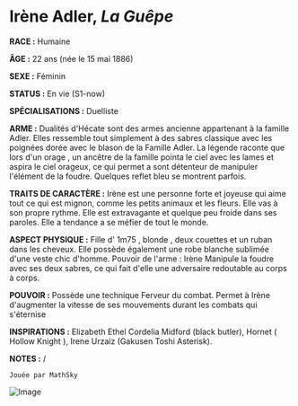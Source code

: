 # Irène Adler, *La Guêpe*

**RACE :** Humaine

**ÂGE :** 22 ans (née le 15 mai 1886)

**SEXE :** Féminin

**STATUS :** En vie (S1-now)

**SPÉCIALISATIONS :** Duelliste

**ARME :** Dualités d'Hécate sont des armes ancienne appartenant à la famille Adler. Elles ressemble tout simplement à des sabres classique avec les poignées dorée avec le blason de la Famille Adler. La légende raconte que lors d'un orage , un ancêtre de la famille pointa le ciel avec les lames et aspira le ciel orageux, ce qui permet a sont détenteur de manipuler l'élément de la foudre. Quelques reflet bleu se montrent parfois. 

**TRAITS DE CARACTÈRE :** Irène est une personne forte et joyeuse qui aime tout ce qui est mignon, comme les petits animaux et les fleurs. Elle vas à son propre rythme. Elle est extravagante et quelque peu froide dans ses paroles. Elle a tendance a se méfier de tout le monde. 

**ASPECT PHYSIQUE :** Fille d' 1m75 , blonde , deux couettes et un ruban dans les cheveux. Elle possède également une robe blanche sublimée d'une veste chic d'homme. Pouvoir de l'arme : Irène Manipule la foudre avec ses deux sabres, ce qui fait d'elle une adversaire redoutable au corps à corps. 

**POUVOIR :** Possède une technique Ferveur du combat. Permet à Irène d'augmenter la vitesse de ses mouvements durant les combats qui s'éternise

**INSPIRATIONS :** Elizabeth Ethel Cordelia Midford (black butler), Hornet ( Hollow Knight ), Irene Urzaiz (Gakusen Toshi Asterisk). 

**NOTES :** /

`Jouée par MathSky`

![Image](https://share.alkanife.fr/bna.png)


